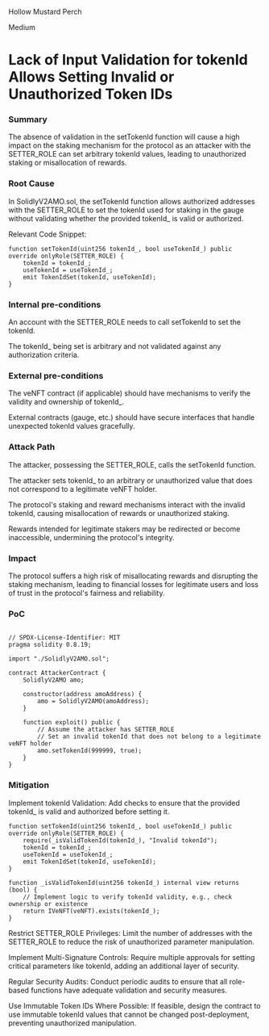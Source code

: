 Hollow Mustard Perch

Medium

# Lack of Input Validation for tokenId Allows Setting Invalid or Unauthorized Token IDs

### Summary

The absence of validation in the setTokenId function will cause a high impact on the staking mechanism for the protocol as an attacker with the SETTER_ROLE can set arbitrary tokenId values, leading to unauthorized staking or misallocation of rewards.

### Root Cause

In SolidlyV2AMO.sol, the setTokenId function allows authorized addresses with the SETTER_ROLE to set the tokenId used for staking in the gauge without validating whether the provided tokenId_ is valid or authorized.

Relevant Code Snippet:
```solidity
function setTokenId(uint256 tokenId_, bool useTokenId_) public override onlyRole(SETTER_ROLE) {
    tokenId = tokenId_;
    useTokenId = useTokenId_;
    emit TokenIdSet(tokenId, useTokenId);
}
```

### Internal pre-conditions

An account with the SETTER_ROLE needs to call setTokenId to set the tokenId.

The tokenId_ being set is arbitrary and not validated against any authorization criteria.

### External pre-conditions

The veNFT contract (if applicable) should have mechanisms to verify the validity and ownership of tokenId_.

External contracts (gauge, etc.) should have secure interfaces that handle unexpected tokenId values gracefully.

### Attack Path

The attacker, possessing the SETTER_ROLE, calls the setTokenId function.

The attacker sets tokenId_ to an arbitrary or unauthorized value that does not correspond to a legitimate veNFT holder.

The protocol's staking and reward mechanisms interact with the invalid tokenId, causing misallocation of rewards or unauthorized staking.

Rewards intended for legitimate stakers may be redirected or become inaccessible, undermining the protocol's integrity.

### Impact

The protocol suffers a high risk of misallocating rewards and disrupting the staking mechanism, leading to financial losses for legitimate users and loss of trust in the protocol's fairness and reliability.

### PoC

```solidity

// SPDX-License-Identifier: MIT
pragma solidity 0.8.19;

import "./SolidlyV2AMO.sol";

contract AttackerContract {
    SolidlyV2AMO amo;

    constructor(address amoAddress) {
        amo = SolidlyV2AMO(amoAddress);
    }

    function exploit() public {
        // Assume the attacker has SETTER_ROLE
        // Set an invalid tokenId that does not belong to a legitimate veNFT holder
        amo.setTokenId(999999, true);
    }
}
```

### Mitigation

Implement tokenId Validation:
Add checks to ensure that the provided tokenId_ is valid and authorized before setting it.
```solidity
function setTokenId(uint256 tokenId_, bool useTokenId_) public override onlyRole(SETTER_ROLE) {
    require(_isValidTokenId(tokenId_), "Invalid tokenId");
    tokenId = tokenId_;
    useTokenId = useTokenId_;
    emit TokenIdSet(tokenId, useTokenId);
}

function _isValidTokenId(uint256 tokenId_) internal view returns (bool) {
    // Implement logic to verify tokenId validity, e.g., check ownership or existence
    return IVeNFT(veNFT).exists(tokenId_);
}
```
Restrict SETTER_ROLE Privileges:
Limit the number of addresses with the SETTER_ROLE to reduce the risk of unauthorized parameter manipulation.

Implement Multi-Signature Controls:
Require multiple approvals for setting critical parameters like tokenId, adding an additional layer of security.

Regular Security Audits:
Conduct periodic audits to ensure that all role-based functions have adequate validation and security measures.

Use Immutable Token IDs Where Possible:
If feasible, design the contract to use immutable tokenId values that cannot be changed post-deployment, preventing unauthorized manipulation.